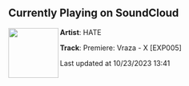 ## Currently Playing on SoundCloud

[<img align="left" width="100" src="https://i1.sndcdn.com/artworks-hwzwfMKbmlO0YBtx-jeLp6Q-t500x500.jpg">](https://soundcloud.com/hate_music/premiere-vraza-x-exp005)

**Artist**: HATE 

**Track**: Premiere: Vraza - X [EXP005]

Last updated at 10/23/2023 13:41
